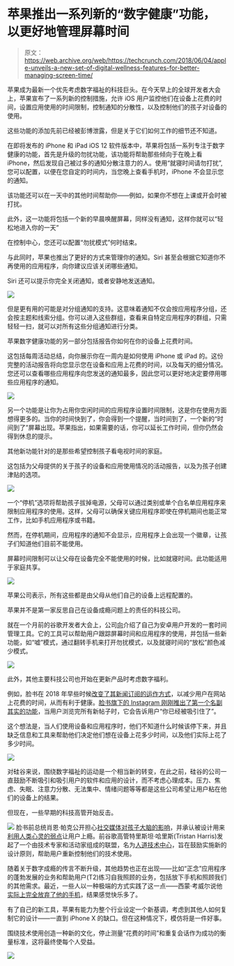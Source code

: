 # 苹果推出一系列新的“数字健康”功能，以更好地管理屏幕时间 

> 原文：<https://web.archive.org/web/https://techcrunch.com/2018/06/04/apple-unveils-a-new-set-of-digital-wellness-features-for-better-managing-screen-time/>

苹果成为最新一个优先考虑数字福祉的科技巨头。在今天早上的全球开发者大会上，苹果宣布了一系列新的控制措施，允许 iOS 用户监控他们在设备上花费的时间，设置应用使用的时间限制，控制通知的分散性，以及控制他们的孩子对设备的使用。

这些功能的添加先前已经被彭博泄露，但是关于它们如何工作的细节还不知道。

在即将发布的 iPhone 和 iPad iOS 12 软件版本中，苹果将包括一系列专注于数字健康的功能，首先是升级的勿扰功能，该功能将帮助那些倾向于在晚上看 iPhone，然后发现自己被过多的通知分散注意力的人。使用“就寝时间请勿打扰”,您可以配置，以便在您自定的时间内，当您晚上查看手机时，iPhone 不会显示您的通知。

该功能还可以在一天中的其他时间帮助你——例如，如果你不想在上课或开会时被打扰。

此外，这一功能将包括一个新的早晨唤醒屏幕，同样没有通知，这样你就可以“轻松地进入你的一天”

在控制中心，您还可以配置“勿扰模式”何时结束。

与此同时，苹果也推出了更好的方式来管理你的通知。Siri 甚至会根据它知道你不再使用的应用程序，向你建议应该关闭哪些通知。

Siri 还可以提示你完全关闭通知，或者安静地发送通知。

![](img/52faed9ebdbc463d3f286d52fef6aea1.png)

但是更有用的可能是对分组通知的支持。这意味着通知不仅会按应用程序分组，还会按主题和线索分组。你可以进入这些群组，查看来自特定应用程序的群组，只需轻轻一扫，就可以对所有这些分组通知进行分类。

苹果数字健康功能的另一部分包括报告你如何在你的设备上花费时间。

这包括每周活动总结，向你展示你在一周内是如何使用 iPhone 或 iPad 的。这份完整的活动报告将向您显示您在设备和应用上花费的时间，以及每天的细分情况。您还可以查看哪些应用程序向您发送的通知最多，因此您可以更好地决定要停用哪些应用程序的通知。

![](img/b333a51ba3917a46b96cf850d7796d2c.png)

另一个功能是让你为占用你空闲时间的应用程序设置时间限制，这是你在使用方面想得更多的。当你的时间快到了，你会得到一个提醒，当时间到了，一个新的“时间到了”屏幕出现。苹果指出，如果需要的话，你可以延长工作时间，但你仍然会得到休息的提示。

其他新功能针对的是那些希望控制孩子看电视时间的家庭。

这包括为父母提供的关于孩子的设备和应用使用情况的活动报告，以及为孩子创建津贴的选项。

![](img/a2510689407e39b0c9b43d56a8c23969.png)

一个“停机”选项将帮助孩子拔掉电源，父母可以通过类别或单个白名单应用程序来限制应用程序的使用。这样，父母可以确保关键应用程序即使在停机期间也能正常工作，比如手机应用程序或书籍。

然而，在停机期间，应用程序的通知不会显示，应用程序上会出现一个徽章，让孩子们知道他们目前不能使用。

屏幕时间限制可以让父母在设备完全不能使用的时候，比如就寝时间。此功能适用于家庭共享。

![](img/5fefc4e02d60da4c70d65d1962daf15c.png)

苹果公司表示，所有这些都是由父母从他们自己的设备上远程配置的。

苹果并不是第一家反思自己在设备成瘾问题上的责任的科技公司。

就在一个月前的谷歌开发者大会上，公司[向](https://web.archive.org/web/20221127152329/https://techcrunch.com/2018/05/08/android-rolls-out-a-suite-of-time-management-controls-to-promote-more-healthy-app-usage/)介绍了自己为安卓用户开发的一套时间管理工具。它的工具可以帮助用户跟踪屏幕时间和应用程序的使用，并包括一些新功能，如“嘘”模式，通过翻转手机来打开勿扰模式，以及就寝时间的“放松”颜色减少模式。

![](img/068a2421fce4b90f88d656f7a57583e0.png)

此外，其他主要科技公司也开始在更新产品时考虑数字福利。

例如，脸书在 2018 年早些时候[改变了其新闻订阅的运作方式](https://web.archive.org/web/20221127152329/https://techcrunch.com/2018/01/11/facebook-time-well-spent/)，以减少用户在网站上花费的时间，从而有利于健康。[脸书旗下的 Instagram 刚刚推出了第一个名副其实的功能](https://web.archive.org/web/20221127152329/https://techcrunch.com/2018/05/21/scroll-responsibly/)，当用户浏览完所有新帖子时，它会告诉用户“你已经被吸引住了”。

这个想法是，当人们使用设备和应用程序时，他们不知道什么时候该停下来，并且缺乏信息和工具来帮助他们决定他们想在设备上花多少时间，以及他们实际上花了多少时间。

![](img/417d8a4d656aed62f8ce6f1e1f1c0ee0.png)

对硅谷来说，围绕数字福祉的运动是一个相当新的转变，在此之前，硅谷的公司一直鼓励不断吸引和吸引用户的软件和应用的设计，而不考虑心理成本。压力、焦虑、失眠、注意力分散、无法集中、情绪问题等等都是这些公司希望让用户粘在他们的设备上的结果。

但现在，一些早期的科技高管开始反击。

[![](img/72b75bb44c5a44d5ea4880c26d1c15dc.png)](https://web.archive.org/web/20221127152329/https://techcrunch.com/tag/iOS-at-wwdc-2018/) 脸书前总统肖恩·帕克公开担心[社交媒体对孩子大脑的影响](https://web.archive.org/web/20221127152329/http://fortune.com/2017/11/09/sean-parker-facebook-childrens-brains/)，并承认被设计用来[利用人类心灵的弱点](https://web.archive.org/web/20221127152329/http://fortune.com/2017/12/12/chamath-palihapitiya-facebook-society/)让用户上瘾。前谷歌高管特里斯坦·哈里斯(Tristan Harris)发起了一个由技术专家和活动家组成的联盟，名为[人道技术中心](https://web.archive.org/web/20221127152329/http://humanetech.com/)，旨在鼓励实施新的设计原则，帮助用户重新控制他们的技术使用。

随着关于数字成瘾的传言不断升级，其他趋势也正在出现——比如“正念”应用程序的蓬勃发展的业务和帮助用户(T2)练习自我照顾的业务，包括放下手机和照顾我们的其他需求。最近，一些人以一种极端的方式实践了这一点——西蒙·考威尔说他[实际上完全放弃了他的手机](https://web.archive.org/web/20221127152329/https://www.theguardian.com/media/2018/jun/03/simon-cowell-says-giving-up-mobile-phone-has-made-him-happier)，结果感觉快乐多了。

有了自己的新工具，苹果有能力为整个行业设定一个新基调，考虑到其他人如何复制它的设计——一直到 iPhone X 的缺口。但在这种情况下，模仿将是一件好事。

围绕技术使用创造一种新的文化，停止测量“花费的时间”和重复会话作为成功的衡量标准，这将最终使每个人受益。

[![](img/804d9c490c882572b420afb7f87c4d82.png)](https://web.archive.org/web/20221127152329/https://techcrunch.com/tag/wwdc-2018/)
